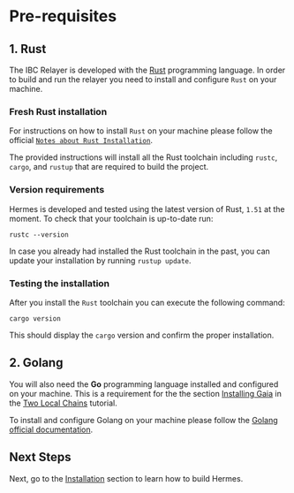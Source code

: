 # Pre-requisites

## 1. Rust

The IBC Relayer is developed with the [Rust](https://www.rust-lang.org) programming language. In order to build and run the relayer you need to install and configure `Rust` on your machine.

### Fresh Rust installation

For instructions on how to install `Rust` on your machine please follow the official [`Notes about Rust Installation`](https://www.rust-lang.org/tools/install).

The provided instructions will install all the Rust toolchain including `rustc`, `cargo`, and `rustup` that are required to build the project.

### Version requirements

Hermes is developed and tested using the latest version of Rust, `1.51` at
the moment. To check that your toolchain is up-to-date run:

```shell
rustc --version
```

In case you already had installed the Rust toolchain in the past, you can
update your installation by running `rustup update`.

### Testing the installation

After you install the `Rust` toolchain you can execute the following command:

```shell
cargo version
```

This should display the `cargo` version and confirm the proper installation.

## 2. Golang

You will also need the __Go__ programming language installed and configured on your machine. This is a requirement for the the section [Installing Gaia](./tutorials/local-chains/gaia.md) in the [Two Local Chains](./tutorials/local-chains/index.md) tutorial.

To install and configure Golang on your machine please follow the [Golang official documentation](https://golang.org/doc/install).

## Next Steps

Next, go to the [Installation](./installation.md) section to learn how to build Hermes.
